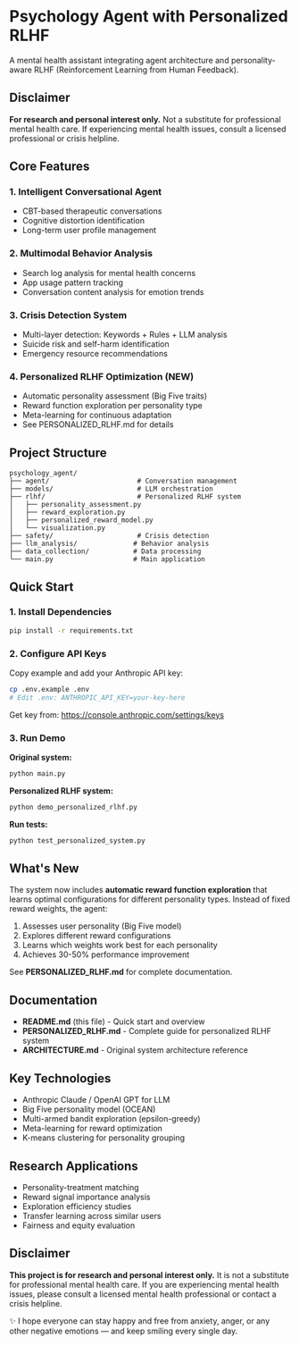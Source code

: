# Psychology Agent with Personalized RLHF

A mental health assistant integrating agent architecture and personality-aware RLHF (Reinforcement Learning from Human Feedback).

## Disclaimer

**For research and personal interest only.** Not a substitute for professional mental health care. If experiencing mental health issues, consult a licensed professional or crisis helpline.

## Core Features

### 1. Intelligent Conversational Agent
- CBT-based therapeutic conversations
- Cognitive distortion identification
- Long-term user profile management

### 2. Multimodal Behavior Analysis
- Search log analysis for mental health concerns
- App usage pattern tracking
- Conversation content analysis for emotion trends

### 3. Crisis Detection System
- Multi-layer detection: Keywords + Rules + LLM analysis
- Suicide risk and self-harm identification
- Emergency resource recommendations

### 4. Personalized RLHF Optimization (NEW)
- Automatic personality assessment (Big Five traits)
- Reward function exploration per personality type
- Meta-learning for continuous adaptation
- See PERSONALIZED_RLHF.md for details

## Project Structure

```
psychology_agent/
├── agent/                      # Conversation management
├── models/                     # LLM orchestration
├── rlhf/                       # Personalized RLHF system
│   ├── personality_assessment.py
│   ├── reward_exploration.py
│   ├── personalized_reward_model.py
│   └── visualization.py
├── safety/                     # Crisis detection
├── llm_analysis/              # Behavior analysis
├── data_collection/           # Data processing
└── main.py                    # Main application
```

## Quick Start

### 1. Install Dependencies

```bash
pip install -r requirements.txt
```

### 2. Configure API Keys

Copy example and add your Anthropic API key:

```bash
cp .env.example .env
# Edit .env: ANTHROPIC_API_KEY=your-key-here
```

Get key from: https://console.anthropic.com/settings/keys

### 3. Run Demo

**Original system:**
```bash
python main.py
```

**Personalized RLHF system:**
```bash
python demo_personalized_rlhf.py
```

**Run tests:**
```bash
python test_personalized_system.py
```

## What's New

The system now includes **automatic reward function exploration** that learns optimal configurations for different personality types. Instead of fixed reward weights, the agent:

1. Assesses user personality (Big Five model)
2. Explores different reward configurations
3. Learns which weights work best for each personality
4. Achieves 30-50% performance improvement

See **PERSONALIZED_RLHF.md** for complete documentation.

## Documentation

- **README.md** (this file) - Quick start and overview
- **PERSONALIZED_RLHF.md** - Complete guide for personalized RLHF system
- **ARCHITECTURE.md** - Original system architecture reference

## Key Technologies

- Anthropic Claude / OpenAI GPT for LLM
- Big Five personality model (OCEAN)
- Multi-armed bandit exploration (epsilon-greedy)
- Meta-learning for reward optimization
- K-means clustering for personality grouping

## Research Applications

- Personality-treatment matching
- Reward signal importance analysis
- Exploration efficiency studies
- Transfer learning across similar users
- Fairness and equity evaluation

## Disclaimer

**This project is for research and personal interest only.** It is not a substitute for professional mental health care. If you are experiencing mental health issues, please consult a licensed mental health professional or contact a crisis helpline.

✨ I hope everyone can stay happy and free from anxiety, anger, or any other negative emotions — and keep smiling every single day.
